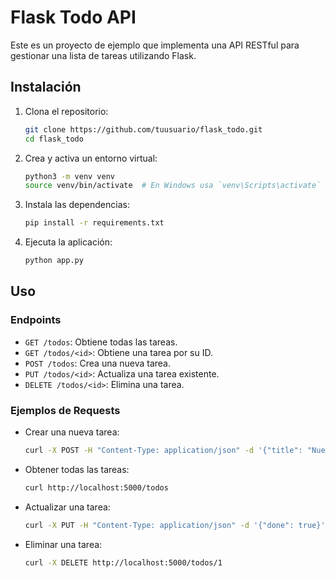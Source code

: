 # Flask Todo API

Este es un proyecto de ejemplo que implementa una API RESTful para gestionar una lista de tareas utilizando Flask.

## Instalación

1. Clona el repositorio:
    ```sh
    git clone https://github.com/tuusuario/flask_todo.git
    cd flask_todo
    ```

2. Crea y activa un entorno virtual:
    ```sh
    python3 -m venv venv
    source venv/bin/activate  # En Windows usa `venv\Scripts\activate`
    ```

3. Instala las dependencias:
    ```sh
    pip install -r requirements.txt
    ```

4. Ejecuta la aplicación:
    ```sh
    python app.py
    ```

## Uso

### Endpoints

- `GET /todos`: Obtiene todas las tareas.
- `GET /todos/<id>`: Obtiene una tarea por su ID.
- `POST /todos`: Crea una nueva tarea.
- `PUT /todos/<id>`: Actualiza una tarea existente.
- `DELETE /todos/<id>`: Elimina una tarea.

### Ejemplos de Requests

- Crear una nueva tarea:
    ```sh
    curl -X POST -H "Content-Type: application/json" -d '{"title": "Nueva tarea", "description": "Descripción de la tarea"}' http://localhost:5000/todos
    ```

- Obtener todas las tareas:
    ```sh
    curl http://localhost:5000/todos
    ```

- Actualizar una tarea:
    ```sh
    curl -X PUT -H "Content-Type: application/json" -d '{"done": true}' http://localhost:5000/todos/1
    ```

- Eliminar una tarea:
    ```sh
    curl -X DELETE http://localhost:5000/todos/1
    ```


